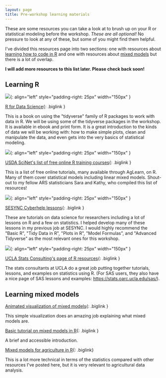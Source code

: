 ```yaml
---
layout: page
title: Pre-workshop learning materials
---
```


These are some resources you can take a look at to brush up on your R or statistical modeling before the workshop. *These are all optional!* No pressure to look at any of these, but some of you might find them helpful. 

I've divided this resources page into two sections: one with resources about [learning how to code in R](#learning-R) and one with resources about [mixed models](#learning-mixed-models) but there is a lot of overlap.

**I will add more resources to this list later. Please check back soon!**

## Learning R

![](https://d33wubrfki0l68.cloudfront.net/b88ef926a004b0fce72b2526b0b5c4413666a4cb/24a30/cover.png){: align="left" style="padding-right: 25px" width="150px" }

[R for Data Science](https://r4ds.had.co.nz/){: .biglink }

This is a book on using the "tidyverse" family of R packages to work with data in R. We will be using some of the tidyverse packages in the workshop. It is available in ebook and print form. It is a great introduction to the kinds of data we will be working with: how to make simple plots, clean and manipulate the data, and even gets into the very basics of statistical modeling.

![](https://content.govdelivery.com/attachments/fancy_images/USDAARS/2019/11/2981209/scinet-logo-small-original_original.png){: align="left" style="padding-right: 25px" width="150px" }

[USDA SciNet's list of free online R training courses](https://scinet.usda.gov/training/free-online-training){: .biglink }

This is a list of free online tutorials, many available through AgLearn, on R. Many of them cover statistical models including linear mixed models. Shout-out to my fellow ARS statisticians Sara and Kathy, who compiled this list of resources!


![](https://sesync-ci.github.io/assets/images/background.png){: align="left" style="padding-right: 25px" width="150px" }

[SESYNC Cyberhelp lessons](https://sesync-ci.github.io/lesson/){: .biglink }

These are tutorials on data science for researchers including a lot of lessons on R and a few on statistics. I helped develop many of these lessons in my previous job at SESYNC. I would highly recommend the "Basic R", "Tidy Data in R", "Plots in R", "Model Formulas", and "Advanced Tidyverse" as the most relevant ones for this workshop.

![](https://upload.wikimedia.org/wikipedia/commons/thumb/e/ed/UCLA_Bruins_script.svg/330px-UCLA_Bruins_script.svg.png){: align="left" style="padding-right: 25px" width="150px" }

[UCLA Stats Consulting's page of R resources](https://stats.oarc.ucla.edu/r/){: .biglink }

The stats consultants at UCLA do a great job putting together tutorials, lessons, and examples on statistics using R. (For SAS users, they also have a nice page of SAS lessons and examples: https://stats.oarc.ucla.edu/sas/).

## Learning mixed models

[Animated visualization of mixed models](http://mfviz.com/hierarchical-models/){: .biglink }

This simple visualization does an amazing job explaining what mixed models are.

[Basic tutorial on mixed models in R](https://ourcodingclub.github.io/tutorials/mixed-models/){: .biglink }

A brief and accessible introduction.

[Mixed models for agriculture in R](https://schmidtpaul.github.io/MMFAIR/){: .biglink}

This is a lot more technical in terms of the statistics compared with other resources I've posted here, but it is very relevant to agricultural data analysis.


